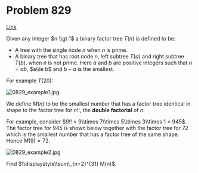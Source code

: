 # Problem 829

[Link](https://projecteuler.net/problem=829)

Given any integer $n \\gt 1$ a binary factor tree $T(n)$ is defined to be:

*   A tree with the single node $n$ when $n$ is prime.
*   A binary tree that has root node $n$, left subtree $T(a)$ and right subtree $T(b)$, when $n$ is not prime. Here $a$ and $b$ are positive integers such that $n = ab$, $a\\le b$ and $b-a$ is the smallest.

For example $T(20)$:

![0829_example1.jpg](resources/images/0829_example1.jpg?1678992055)

We define $M(n)$ to be the smallest number that has a factor tree identical in shape to the factor tree for $n!!$, the **double factorial** of $n$.

For example, consider $9!! = 9\\times 7\\times 5\\times 3\\times 1 = 945$. The factor tree for $945$ is shown below together with the factor tree for $72$ which is the smallest number that has a factor tree of the same shape. Hence $M(9) = 72$.

![0829_example2.jpg](resources/images/0829_example2.jpg?1678992055)

Find $\\displaystyle\\sum\_{n=2}^{31} M(n)$.
